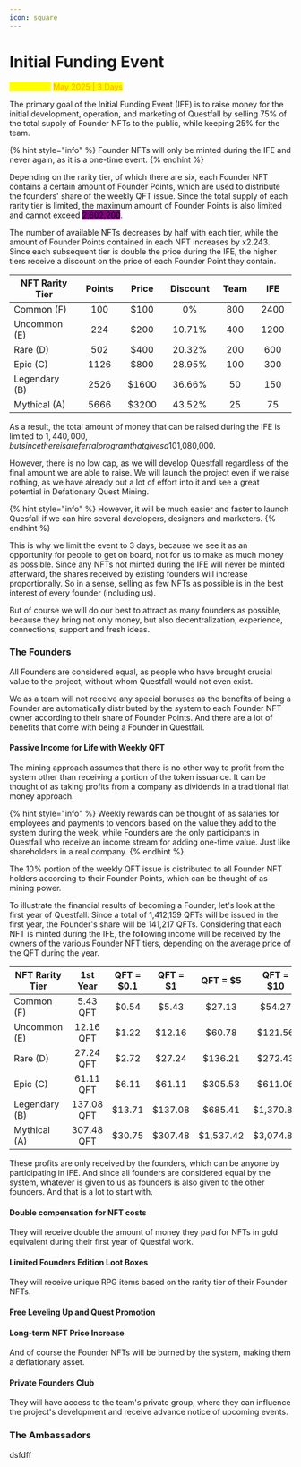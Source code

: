 ```yaml
---
icon: square
---
```


# Initial Funding Event

<mark style="color:yellow;">Planned on</mark> <mark style="color:orange;">May 2025 | 3 Days</mark>

The primary goal of the Initial Funding Event (IFE) is to raise money for the initial development, operation, and marketing of Questfall by selling 75% of the total supply of Founder NFTs to the public, while keeping 25% for the team.

{% hint style="info" %}
Founder NFTs will only be minted during the IFE and never again, as it is a one-time event.
{% endhint %}

Depending on the rarity tier, of which there are six, each Founder NFT contains a certain amount of Founder Points, which are used to distribute the founders' share of the weekly QFT issue. Since the total supply of each rarity tier is limited, the maximum amount of Founder Points is also limited and cannot exceed <mark style="background-color:purple;">2,602,200</mark>.

The number of available NFTs decreases by half with each tier, while the amount of Founder Points contained in each NFT increases by x2.243. Since each subsequent tier is double the price during the IFE, the higher tiers receive a discount on the price of each Founder Point they contain.

<table><thead><tr><th width="164">NFT Rarity Tier</th><th width="86" align="center">Points</th><th width="86" align="center">Price</th><th width="99" align="center">Discount</th><th width="76" align="center">Team</th><th width="77" align="center">IFE</th></tr></thead><tbody><tr><td>Common (F)</td><td align="center">100</td><td align="center">$100</td><td align="center">0%</td><td align="center">800</td><td align="center">2400</td></tr><tr><td>Uncommon (E)</td><td align="center">224</td><td align="center">$200</td><td align="center">10.71%</td><td align="center">400</td><td align="center">1200</td></tr><tr><td>Rare (D)</td><td align="center">502</td><td align="center">$400</td><td align="center">20.32%</td><td align="center">200</td><td align="center">600</td></tr><tr><td>Epic (C)</td><td align="center">1126</td><td align="center">$800</td><td align="center">28.95%</td><td align="center">100</td><td align="center">300</td></tr><tr><td>Legendary (B)</td><td align="center">2526</td><td align="center">$1600</td><td align="center">36.66%</td><td align="center">50</td><td align="center">150</td></tr><tr><td>Mythical (A)</td><td align="center">5666</td><td align="center">$3200</td><td align="center">43.52%</td><td align="center">25</td><td align="center">75</td></tr></tbody></table>

As a result, the total amount of money that can be raised during the IFE is limited to $1,440,000, but since there is a referral program that gives a 10% discount on the price of NFTs and 15% of the full price as a reward to Ambassadors, the final amount that a team can actually raise is limited to <mark style="background-color:purple;">$1,080,000</mark>.

However, there is no low cap, as we will develop Questfall regardless of the final amount we are able to raise. We will launch the project even if we raise nothing, as we have already put a lot of effort into it and see a great potential in Defationary Quest Mining.&#x20;

{% hint style="info" %}
However, it will be much easier and faster to launch Quesfall if we can hire several developers, designers and marketers.
{% endhint %}

This is why we limit the event to 3 days, because we see it as an opportunity for people to get on board, not for us to make as much money as possible. Since any NFTs not minted during the IFE will never be minted afterward, the shares received by existing founders will increase proportionally. So in a sense, selling as few NFTs as possible is in the best interest of every founder (including us).

But of course we will do our best to attract as many founders as possible, because they bring not only money, but also decentralization, experience, connections, support and fresh ideas.

### The Founders

All Founders are considered equal, as people who have brought crucial value to the project, without whom Questfall would not even exist.&#x20;

We as a team will not receive any special bonuses as the benefits of being a Founder are automatically distributed by the system to each Founder NFT owner according to their share of Founder Points. And there are a lot of benefits that come with being a Founder in Questfall.

#### Passive Income for Life with Weekly QFT

The mining approach assumes that there is no other way to profit from the system other than receiving a portion of the token issuance. It can be thought of as taking profits from a company as dividends in a traditional fiat money approach.

{% hint style="info" %}
Weekly rewards can be thought of as salaries for employees and payments to vendors based on the value they add to the system during the week, while Founders are the only participants in Questfall who receive an income stream for adding one-time value. Just like shareholders in a real company.
{% endhint %}

The 10% portion of the weekly QFT issue is distributed to all Founder NFT holders according to their Founder Points, which can be thought of as mining power.&#x20;

To illustrate the financial results of becoming a Founder, let's look at the first year of Questfall. Since a total of 1,412,159 QFTs will be issued in the first year, the Founder's share will be 141,217 QFTs. Considering that each NFT is minted during the IFE, the following income will be received by the owners of the various Founder NFT tiers, depending on the average price of the QFT during the year.



<table><thead><tr><th width="160">NFT Rarity Tier</th><th width="119" align="center">1st Year</th><th width="112" align="center">QFT = $0.1</th><th width="97" align="center">QFT = $1</th><th width="104" align="center">QFT = $5</th><th width="67" align="center">QFT = $10</th></tr></thead><tbody><tr><td>Common (F)</td><td align="center">5.43 QFT</td><td align="center">$0.54</td><td align="center">$5.43</td><td align="center">$27.13</td><td align="center">$54.27</td></tr><tr><td>Uncommon (E)</td><td align="center">12.16 QFT</td><td align="center">$1.22</td><td align="center">$12.16</td><td align="center">$60.78</td><td align="center">$121.56</td></tr><tr><td>Rare (D)</td><td align="center">27.24 QFT</td><td align="center">$2.72</td><td align="center">$27.24</td><td align="center">$136.21</td><td align="center">$272.43</td></tr><tr><td>Epic (C)</td><td align="center">61.11 QFT</td><td align="center">$6.11</td><td align="center">$61.11</td><td align="center">$305.53</td><td align="center">$611.06</td></tr><tr><td>Legendary (B)</td><td align="center">137.08 QFT</td><td align="center">$13.71</td><td align="center">$137.08</td><td align="center">$685.41</td><td align="center">$1,370.82</td></tr><tr><td>Mythical (A)</td><td align="center">307.48 QFT</td><td align="center">$30.75</td><td align="center">$307.48</td><td align="center">$1,537.42</td><td align="center">$3,074.84</td></tr></tbody></table>

These profits are only received by the founders, which can be anyone by participating in IFE. And since all founders are considered equal by the system, whatever is given to us as founders is also given to the other founders. And that is a lot to start with.

#### Double compensation for NFT costs

They will receive double the amount of money they paid for NFTs in gold equivalent during their first year of Questfal work.&#x20;

#### Limited Founders Edition Loot Boxes

They will receive unique RPG items based on the rarity tier of their Founder NFTs.&#x20;

#### Free Leveling Up and Quest Promotion



#### Long-term NFT Price Increase

And of course the Founder NFTs will be burned by the system, making them a deflationary asset.

#### Private Founders Club

They will have access to the team's private group, where they can influence the project's development and receive advance notice of upcoming events.

### The Ambassadors

dsfdff

